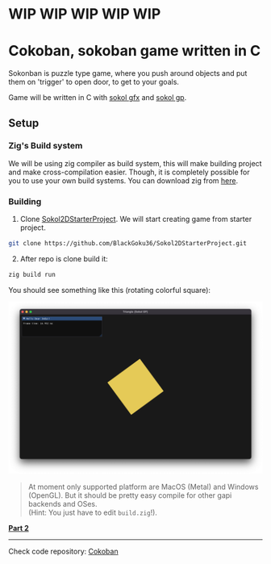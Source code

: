 # WIP WIP WIP WIP WIP

# Cokoban, sokoban game written in C

Sokonban is puzzle type game, where you push around objects and put them on 'trigger' to open door, to get to your goals.

Game will be written in C with [sokol gfx](https://github.com/floooh/sokol) and [sokol gp](https://github.com/edubart/sokol_gp).

## Setup

### Zig's Build system

We will be using zig compiler as build system, this will make building project and make cross-compilation easier.
Though, it is completely possible for you to use your own build systems.
You can download zig from [here](https://ziglang.org/download/).

### Building

1. Clone [Sokol2DStarterProject](https://github.com/BlackGoku36/Sokol2DStarterProject). We will start creating game from starter project.

```bash
git clone https://github.com/BlackGoku36/Sokol2DStarterProject.git
```

2. After repo is clone build it:

```bash
zig build run
```

You should see something like this (rotating colorful square):

![](../assets/CK2D1.png)

> At moment only supported platform are MacOS (Metal) and Windows (OpenGL). But it should be pretty easy compile for other gapi backends and OSes. <br>(Hint: You just have to edit `build.zig`!).

[**Part 2**](CK2D2.html)

---

Check code repository: [Cokoban](https://github.com/BlackGoku36/Cokoban)
